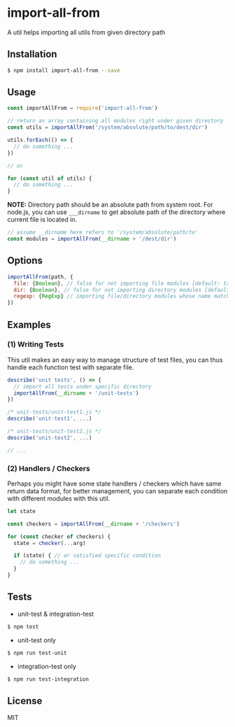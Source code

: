 
import-all-from
===============

A util helps importing all utils from given directory path

## Installation
``` sh
$ npm install import-all-from --save
```

## Usage
``` js
const importAllFrom = require('import-all-from')

// return an array containing all modules right under given directory
const utils = importAllFrom('/system/absolute/path/to/dest/dir')

utils.forEach(() => {
  // do something ...
})

// or

for (const util of utils) {
  // do something ...
}

```
**NOTE:** Directory path should be an absolute path from system root. For node.js, you can use `___dirname` to get absolute path of the directory where current file is located in.

``` js
// assume __dirname here refers to '/system/absolute/path/to'
const modules = importAllFrom(__dirname + '/dest/dir')
```


## Options
``` js
importAllFrom(path, {
  file: {Boolean}, // false for not importing file modules [default: true]
  dir: {Boolean}, // false for not importing directory modules [default: true]
  regexp: {RegExp} // importing file/directory modules whose name matching regexp [default: undefined]
})
```

## Examples

### (1) Writing Tests

This util makes an easy way to manage structure of test files, you can thus handle each function test with separate file.

``` js
describe('unit tests', () => {
  // import all tests under specific directory
  importAllFrom(__dirname + '/unit-tests')
})

/* unit-tests/unit-test1.js */
describe('unit-test1', ...)

/* unit-tests/unit-test2.js */
describe('unit-test2', ...)

// ...
```

### (2) Handlers / Checkers

Perhaps you might have some state handlers / checkers which have same return data format, for better management, you can separate each condition with different modules with this util.

``` js
let state

const checkers = importAllFrom(__dirname + '/checkers')

for (const checker of checkers) {
  state = checker(...arg)

  if (state) { // or satisfied specific condition
    // do something ...
  }
}
```

## Tests
* unit-test & integration-test
``` sh
$ npm test
```

* unit-test only
``` sh
$ npm run test-unit
```

* integration-test only
``` sh
$ npm run test-integration
```

## License
MIT
